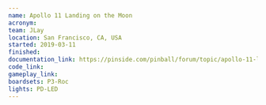 ```yaml
---
name: Apollo 11 Landing on the Moon
acronym:
team: JLay
location: San Francisco, CA, USA
started: 2019-03-11
finished:
documentation_link: https://pinside.com/pinball/forum/topic/apollo-11-landing-on-the-moon 
code_link:
gameplay_link:
boardsets: P3-Roc
lights: PD-LED
---
```

